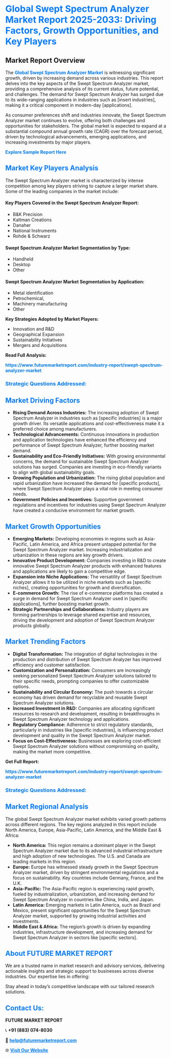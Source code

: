 <h1 style="color: #007BFF;">Global Swept Spectrum Analyzer Market Report 2025-2033: Driving Factors, Growth Opportunities, and Key Players</h1>

<section id="overview">
<h2>Market Report Overview</h2>
<p>The <a href="https://www.futuremarketreport.com/industry-report/swept-spectrum-analyzer-market" style="color: #007BFF; text-decoration: none;"><strong>Global Swept Spectrum Analyzer Market</strong></a> is witnessing significant growth, driven by increasing demand across various industries. This report delves into the key aspects of the Swept Spectrum Analyzer market, providing a comprehensive analysis of its current status, future potential, and challenges. The demand for Swept Spectrum Analyzer has surged due to its wide-ranging applications in industries such as [insert industries], making it a critical component in modern-day [applications].</p>
<p>As consumer preferences shift and industries innovate, the Swept Spectrum Analyzer market continues to evolve, offering both challenges and opportunities for stakeholders. The global market is expected to expand at a substantial compound annual growth rate (CAGR) over the forecast period, driven by technological advancements, emerging applications, and increasing investments by major players.</p>
</section>

<section id="overview">
<p><a href="https://www.futuremarketreport.com/request-sample/reportId=86404" style="color: #007BFF; text-decoration: none;"><strong>Explore Sample Report Here</strong></a></p>
</section>

<section id="key-players">
<h2 style="color: #007BFF;">Market Key Players Analysis</h2>
<p>The Swept Spectrum Analyzer market is characterized by intense competition among key players striving to capture a larger market share. Some of the leading companies in the market include:</p>
<h4>Key Players Covered in the Swept Spectrum Analyzer Report:</h4>
<ul><li>B&amp;K Precision</li><li>Kaltman Creations</li><li>Danaher</li><li>National Instruments</li><li>Rohde &amp; Schwarz</li></ul>
<h4>Swept Spectrum Analyzer Market Segmentation by Type:</h4>
<ul><li>Handheld</li><li>Desktop</li><li>Other</li></ul>

<h4>Swept Spectrum Analyzer Market Segmentation by Application:</h4>
<ul><li>Metal identification</li><li>Petrochemical,</li><li>Machinery manufacturing</li><li>Other</li></ul>
<p><strong>Key Strategies Adopted by Market Players:</strong></p>
<ul>
<li>Innovation and R&D</li>
<li>Geographical Expansion</li>
<li>Sustainability Initiatives</li>
<li>Mergers and Acquisitions</li>
</ul>
</section>

<section>
<p><strong>Read Full Analysis: </strong></p><a href="https://www.futuremarketreport.com/industry-report/swept-spectrum-analyzer-market" style="color: #007BFF; text-decoration: none;"><strong>https://www.futuremarketreport.com/industry-report/swept-spectrum-analyzer-market</strong></a>
<h3 style="color: #007BFF;">Strategic Questions Addressed:</h3>
</section>

<section id="driving-factors">
<h2 style="color: #007BFF;">Market Driving Factors</h2>
<ul>
<li><strong>Rising Demand Across Industries:</strong> The increasing adoption of Swept Spectrum Analyzer in industries such as [specific industries] is a major growth driver. Its versatile applications and cost-effectiveness make it a preferred choice among manufacturers.</li>
<li><strong>Technological Advancements:</strong> Continuous innovations in production and application technologies have enhanced the efficiency and performance of Swept Spectrum Analyzer, further boosting market demand.</li>
<li><strong>Sustainability and Eco-Friendly Initiatives:</strong> With growing environmental concerns, the demand for sustainable Swept Spectrum Analyzer solutions has surged. Companies are investing in eco-friendly variants to align with global sustainability goals.</li>
<li><strong>Growing Population and Urbanization:</strong> The rising global population and rapid urbanization have increased the demand for [specific products], where Swept Spectrum Analyzer plays a vital role in meeting consumer needs.</li>
<li><strong>Government Policies and Incentives:</strong> Supportive government regulations and incentives for industries using Swept Spectrum Analyzer have created a conducive environment for market growth.</li>
</ul>
</section>

<section id="growth-opportunities">
<h2 style="color: #007BFF;">Market Growth Opportunities</h2>
<ul>
<li><strong>Emerging Markets:</strong> Developing economies in regions such as Asia-Pacific, Latin America, and Africa present untapped potential for the Swept Spectrum Analyzer market. Increasing industrialization and urbanization in these regions are key growth drivers.</li>
<li><strong>Innovative Product Development:</strong> Companies investing in R&D to create innovative Swept Spectrum Analyzer products with enhanced features and applications are likely to gain a competitive edge.</li>
<li><strong>Expansion into Niche Applications:</strong> The versatility of Swept Spectrum Analyzer allows it to be utilized in niche markets such as [specific niches], creating opportunities for growth and diversification.</li>
<li><strong>E-commerce Growth:</strong> The rise of e-commerce platforms has created a surge in demand for Swept Spectrum Analyzer used in [specific applications], further boosting market growth.</li>
<li><strong>Strategic Partnerships and Collaborations:</strong> Industry players are forming partnerships to leverage shared expertise and resources, driving the development and adoption of Swept Spectrum Analyzer products globally.</li>
</ul>
</section>

<section id="trending-factors">
<h2 style="color: #007BFF;">Market Trending Factors</h2>
<ul>
<li><strong>Digital Transformation:</strong> The integration of digital technologies in the production and distribution of Swept Spectrum Analyzer has improved efficiency and customer satisfaction.</li>
<li><strong>Customization and Personalization:</strong> Consumers are increasingly seeking personalized Swept Spectrum Analyzer solutions tailored to their specific needs, prompting companies to offer customizable options.</li>
<li><strong>Sustainability and Circular Economy:</strong> The push towards a circular economy has driven demand for recyclable and reusable Swept Spectrum Analyzer solutions.</li>
<li><strong>Increased Investment in R&D:</strong> Companies are allocating significant resources to research and development, resulting in breakthroughs in Swept Spectrum Analyzer technology and applications.</li>
<li><strong>Regulatory Compliance:</strong> Adherence to strict regulatory standards, particularly in industries like [specific industries], is influencing product development and quality in the Swept Spectrum Analyzer market.</li>
<li><strong>Focus on Cost-Effectiveness:</strong> Businesses are exploring cost-efficient Swept Spectrum Analyzer solutions without compromising on quality, making the market more competitive.</li>
</ul>
</section>

<section>
<p><strong>Get Full Report: </strong></p><a href="https://www.futuremarketreport.com/industry-report/swept-spectrum-analyzer-market" style="color: #007BFF; text-decoration: none;"><strong>https://www.futuremarketreport.com/industry-report/swept-spectrum-analyzer-market</strong></a>
<h3 style="color: #007BFF;">Strategic Questions Addressed:</h3>
</section>


<section id="regional-analysis">
<h2 style="color: #007BFF;">Market Regional Analysis</h2>
<p>The global Swept Spectrum Analyzer market exhibits varied growth patterns across different regions. The key regions analyzed in this report include North America, Europe, Asia-Pacific, Latin America, and the Middle East & Africa:</p>
<ul>
<li><strong>North America:</strong> This region remains a dominant player in the Swept Spectrum Analyzer market due to its advanced industrial infrastructure and high adoption of new technologies. The U.S. and Canada are leading markets in this region.</li>
<li><strong>Europe:</strong> Europe has witnessed steady growth in the Swept Spectrum Analyzer market, driven by stringent environmental regulations and a focus on sustainability. Key countries include Germany, France, and the U.K.</li>
<li><strong>Asia-Pacific:</strong> The Asia-Pacific region is experiencing rapid growth, fueled by industrialization, urbanization, and increasing demand for Swept Spectrum Analyzer in countries like China, India, and Japan.</li>
<li><strong>Latin America:</strong> Emerging markets in Latin America, such as Brazil and Mexico, present significant opportunities for the Swept Spectrum Analyzer market, supported by growing industrial activities and investments.</li>
<li><strong>Middle East & Africa:</strong> The region’s growth is driven by expanding industries, infrastructure development, and increasing demand for Swept Spectrum Analyzer in sectors like [specific sectors].</li>
</ul>
</section>

<footer>
<h2 style="color: #007BFF;">About FUTURE MARKET REPORT</h2>
<p>We are a trusted name in market research and advisory services, delivering actionable insights and strategic support to businesses across diverse industries. Our expertise lies in offering:</p>

<p>Stay ahead in today’s competitive landscape with our tailored research solutions.</p>

<h2 style="color: #007BFF;">Contact Us:</h2>
<p><strong>FUTURE MARKET REPORT</strong></p>
<p>📞 <strong>+91 (883) 074-8030</strong></p>
<p>📧 <strong><a href="mailto:help@futuremarketreport.com" style="color: #007BFF;">help@futuremarketreport.com</a></strong></p>
<p>🌐 <strong><a href="https://www.futuremarketreport.com/" style="color: #007BFF;">Visit Our Website</a></strong></p>
</footer>